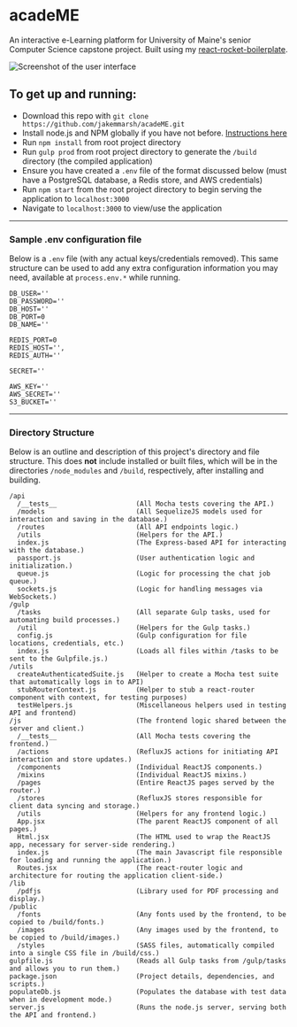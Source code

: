 acadeME
=======

An interactive e-Learning platform for University of Maine's senior Computer Science capstone project. Built using my [react-rocket-boilerplate](https://github.com/jakemmarsh/react-rocket-boilerplate).

![Screenshot of the user interface](https://raw.githubusercontent.com/jakemmarsh/acadeME/master/screenshot.png)

## To get up and running:

- Download this repo with `git clone https://github.com/jakemmarsh/acadeME.git`
- Install node.js and NPM globally if you have not before. [Instructions here](http://blog.nodeknockout.com/post/65463770933/how-to-install-node-js-and-npm)
- Run `npm install` from root project directory
- Run `gulp prod` from root project directory to generate the `/build` directory (the compiled application)
- Ensure you have created a `.env` file of the format discussed below (must have a PostgreSQL database, a Redis store, and AWS credentials)
- Run `npm start` from the root project directory to begin serving the application to `localhost:3000`
- Navigate to `localhost:3000` to view/use the application

---

### Sample .env configuration file

Below is a `.env` file (with any actual keys/credentials removed). This same structure can be used to add any extra configuration information you may need, available at `process.env.*` while running.

```
DB_USER=''
DB_PASSWORD=''
DB_HOST=''
DB_PORT=0
DB_NAME=''

REDIS_PORT=0
REDIS_HOST='',
REDIS_AUTH=''

SECRET=''

AWS_KEY=''
AWS_SECRET=''
S3_BUCKET=''
```

---

### Directory Structure

Below is an outline and description of this project's directory and file structure. This does **not** include installed or built files, which will be in the directories `/node_modules` and `/build`, respectively, after installing and building.

```
/api
  /__tests__                    (All Mocha tests covering the API.)
  /models                       (All SequelizeJS models used for interaction and saving in the database.)
  /routes                       (All API endpoints logic.)
  /utils                        (Helpers for the API.)
  index.js                      (The Express-based API for interacting with the database.)
  passport.js                   (User authentication logic and initialization.)
  queue.js                      (Logic for processing the chat job queue.)
  sockets.js                    (Logic for handling messages via WebSockets.)
/gulp
  /tasks                        (All separate Gulp tasks, used for automating build processes.)
  /util                         (Helpers for the Gulp tasks.)
  config.js                     (Gulp configuration for file locations, credentials, etc.)
  index.js                      (Loads all files within /tasks to be sent to the Gulpfile.js.)
/utils
  createAuthenticatedSuite.js   (Helper to create a Mocha test suite that automatically logs in to API)
  stubRouterContext.js          (Helper to stub a react-router component with context, for testing purposes)
  testHelpers.js                (Miscellaneous helpers used in testing API and frontend)
/js                             (The frontend logic shared between the server and client.)
  /__tests__                    (All Mocha tests covering the frontend.)
  /actions                      (RefluxJS actions for initiating API interaction and store updates.)
  /components                   (Individual ReactJS components.)
  /mixins                       (Individual ReactJS mixins.)
  /pages                        (Entire ReactJS pages served by the router.)
  /stores                       (RefluxJS stores responsible for client data syncing and storage.)
  /utils                        (Helpers for any frontend logic.)
  App.jsx                       (The parent ReactJS component of all pages.)
  Html.jsx                      (The HTML used to wrap the ReactJS app, necessary for server-side rendering.)
  index.js                      (The main Javascript file responsible for loading and running the application.)
  Routes.jsx                    (The react-router logic and architecture for routing the application client-side.)
/lib
  /pdfjs                        (Library used for PDF processing and display.)
/public
  /fonts                        (Any fonts used by the frontend, to be copied to /build/fonts.)
  /images                       (Any images used by the frontend, to be copied to /build/images.)
  /styles                       (SASS files, automatically compiled into a single CSS file in /build/css.)
gulpfile.js                     (Reads all Gulp tasks from /gulp/tasks and allows you to run them.)
package.json                    (Project details, dependencies, and scripts.)
populateDb.js                   (Populates the database with test data when in development mode.)
server.js                       (Runs the node.js server, serving both the API and frontend.)
```